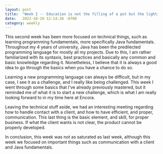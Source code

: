 ```yaml
---
layout: post
title:  "Week 2 -- Education is not the filling of a pot but the lighting of a fire."
date:   2022-10-10 12:14:38 -0700
category: weekly
---
```


This second week has been more focused on technical things, such as learning programming fundamentals, more specifically Java fundamentals. Throughout my 4 years of university, Java has been the predilected programming language for mostly all my projects. Due to this, I am rather familiarized with its syntaxis, best practices and basically any common and basic knowledge regarding it. Nonetheless, I believe that it is always a good idea to go through the basics when you have a chance to do so.  

Learning a new programming language can always be difficult, but in my case, I see it as a challenge, and I really like being challenged. This week I went through some basics that I’ve already previously mastered, but it reminded me of what it is to start a new challenge, which is what I am really looking forward to in my time here at Encora.  

Leaving the technical stuff aside, we had an interesting meeting regarding how to handle contact with a client, and how to have efficient, and proper, communication. This last thing is the basic element, and skill, for proper business. If what the client wants is not clear, the product cannot be properly developed.   

In conclusion, this week was not as saturated as last week, although this week we focused on important things such as communication with a client and Java fundamentals.  


